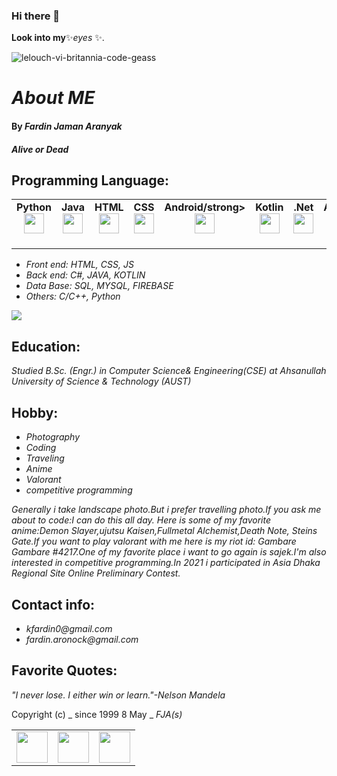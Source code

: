 ### Hi there 👋

**Look into my**✨_eyes_ ✨.

![lelouch-vi-britannia-code-geass](https://user-images.githubusercontent.com/64925270/216568044-79ebc227-eb82-4b02-a822-cab1410478f5.gif)
  
# _About ME_

#### By _**Fardin Jaman Aranyak**_

#### _Alive or Dead_

## Programming Language:
<table width="320px" >
    <tbody>
        <tr valign="top">
            <td width="80px" align="center">
            <span><strong>Python</strong></span><br>
            <img height="32px" src="https://cdn.jsdelivr.net/gh/devicons/devicon/icons/python/python-original.svg">
            </td>
            <td width="80px" align="center">
            <span><strong>Java</strong></span><br>
            <img height="32" src="https://cdn.jsdelivr.net/gh/devicons/devicon/icons/java/java-original.svg">
            </td>
            <td width="80px" align="center">
            <span><strong>HTML</strong></span><br>
            <img height="32" src="https://cdn.jsdelivr.net/gh/devicons/devicon/icons/html5/html5-original.svg">
            </td>
            <td width="80px" align="center">
            <span><strong>CSS</strong></span><br>
            <img height="32px" src="https://cdn.jsdelivr.net/gh/devicons/devicon/icons/css3/css3-original.svg">
            </td>
            <td width="80px" align="center">
            <span><strong>Android/strong></span><br>
            <img height="32px" src="https://www.vectorlogo.zone/logos/android/android-tile.svg">
            </td>
            <td width="80px" align="center">
            <span><strong>Kotlin</strong></span><br>
            <img height="32px" src="https://www.vectorlogo.zone/logos/kotlinlang/kotlinlang-ar21.svg">
            </td>
            <td width="80px" align="center">
            <span><strong>.Net</strong></span><br>
            <img height="32px" src="https://www.vectorlogo.zone/logos/dotnet/dotnet-ar21.svg">
            </td>
            <td width="80px" align="center">
            <span><strong>Arduino UNO</strong></span><br>
            <img height="32px" src="https://www.vectorlogo.zone/logos/arduino/arduino-ar21.svg">
            </td>
            <td width="80px" align="center">
            <span><strong>Java Script</strong></span><br>
            <img height="32px" src="https://www.vectorlogo.zone/logos/javascript/javascript-icon.svg">
            </td>
      </tr>
    </tbody>
</table>

* _Front end: HTML, CSS, JS_
* _Back end: C#, JAVA, KOTLIN_
* _Data Base: SQL, MYSQL, FIREBASE_
* _Others: C/C++, Python_
<img src="https://github-readme-stats.vercel.app/api/top-langs?username=Aronnok093&layout=compact"/>

## Education:
_Studied B.Sc. (Engr.) in Computer Science& Engineering(CSE) at Ahsanullah University of Science & Technology (AUST)_

## Hobby:

* _Photography_
* _Coding_
* _Traveling_
* _Anime_
* _Valorant_
* _competitive programming_ 

_Generally i take landscape photo.But i prefer travelling photo.If you ask me about to code:I can do this all day.
Here is some of my favorite anime:Demon Slayer,ujutsu Kaisen,Fullmetal Alchemist,Death Note, Steins Gate.If you want to play valorant with me here is my riot id: Gambare Gambare #4217.One of my favorite place i want to go again is sajek.I'm also interested in competitive programming.In 2021 i participated in Asia Dhaka Regional Site Online Preliminary Contest._

## Contact info:

* _kfardin0@gmail.com_
* _fardin.aronock@gmail.com_

## Favorite Quotes:

_"I never lose. I either win or learn."-Nelson Mandela_

Copyright (c) _ since 1999 8 May _ _FJA(s)_

<table>
    <tbody>
        <tr>
            <td><a href="https://www.facebook.com/fardin.khan.501/">
            <img height="50" src="https://www.vectorlogo.zone/logos/facebook/facebook-ar21.svg" />
            </a></td>
            <td><a href="https://www.linkedin.com/in/md-fardin-jaman-aranyak-744890191/">
            <img height="50" src="https://www.vectorlogo.zone/logos/linkedin/linkedin-ar21.svg" />
            </a></td>
            <td><a href="https://open.spotify.com/artist/0a3zDmrvmZcORfPeONPvfL?si=ad14b061181d406f">
            <img height="50" src="https://www.vectorlogo.zone/logos/spotify/spotify-ar21.svg"/>
            </a></td>
        </tr>
    </tbody>
</table>
